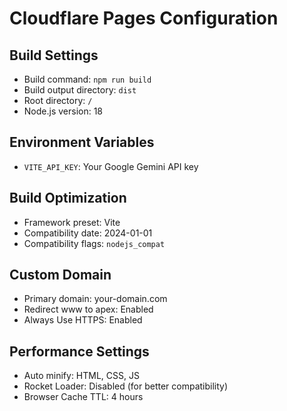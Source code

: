 # Cloudflare Pages Configuration

## Build Settings
- Build command: `npm run build`
- Build output directory: `dist`
- Root directory: `/`
- Node.js version: 18

## Environment Variables
- `VITE_API_KEY`: Your Google Gemini API key

## Build Optimization
- Framework preset: Vite
- Compatibility date: 2024-01-01
- Compatibility flags: `nodejs_compat`

## Custom Domain
- Primary domain: your-domain.com
- Redirect www to apex: Enabled
- Always Use HTTPS: Enabled

## Performance Settings
- Auto minify: HTML, CSS, JS
- Rocket Loader: Disabled (for better compatibility)
- Browser Cache TTL: 4 hours
